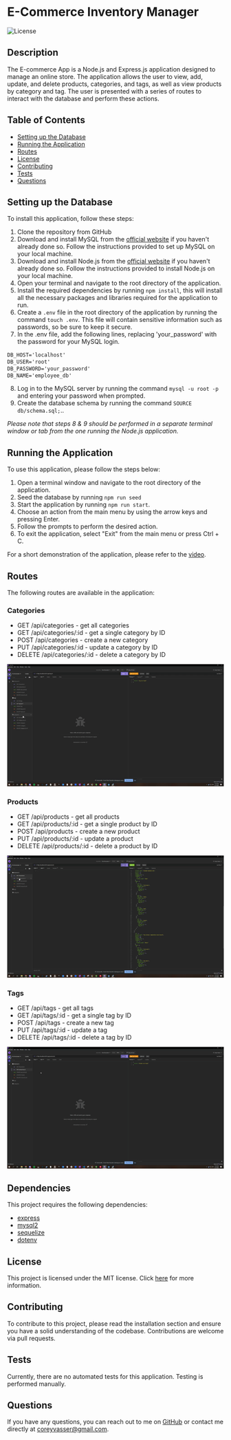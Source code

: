 # E-Commerce Inventory Manager

![License](https://img.shields.io/badge/license-MIT-brightgreen.svg)

## Description

The E-commerce App is a Node.js and Express.js application designed to manage an online store. The application allows the user to view, add, update, and delete products, categories, and tags, as well as view products by category and tag. The user is presented with a series of routes to interact with the database and perform these actions.

## Table of Contents

- [Setting up the Database](#setting-up-the-database)
- [Running the Application](#running-the-application)
- [Routes](#routes)
- [License](#license)
- [Contributing](#contributing)
- [Tests](#tests)
- [Questions](#questions)

## Setting up the Database

To install this application, follow these steps:

1. Clone the repository from GitHub
2. Download and install MySQL from the [official website](https://dev.mysql.com/downloads/mysql/) if you haven't already done so.
   Follow the instructions provided to set up MySQL on your local machine.
3. Download and install Node.js from the [official website](https://nodejs.org/en/download) if you haven't already done so.
   Follow the instructions provided to install Node.js on your local machine.
4. Open your terminal and navigate to the root directory of the application.
5. Install the required dependencies by running `npm install`, this will install all the necessary packages and libraries required for the application to run.
6. Create a `.env` file in the root directory of the application by running the command `touch .env`. This file will contain sensitive information such as passwords, so be sure to keep it secure.
7. In the .env file, add the following lines, replacing 'your_password' with the password for your MySQL login.

```
DB_HOST='localhost'
DB_USER='root'
DB_PASSWORD='your_password'
DB_NAME='employee_db'
```

8. Log in to the MySQL server by running the command `mysql -u root -p` and entering your password when prompted.
9. Create the database schema by running the command `SOURCE db/schema.sql;`..

_Please note that steps 8 & 9 should be performed in a separate terminal window or tab from the one running the Node.js application._

## Running the Application

To use this application, please follow the steps below:

1. Open a terminal window and navigate to the root directory of the application.
2. Seed the database by running `npm run seed`
3. Start the application by running `npm run start`.
4. Choose an action from the main menu by using the arrow keys and pressing Enter.
5. Follow the prompts to perform the desired action.
6. To exit the application, select "Exit" from the main menu or press Ctrl + C.

For a short demonstration of the application, please refer to the [video](https://drive.google.com/file/d/1P6jclrDBn-JZTwHvc2ITkHvrgPkNnccJ/view).

## Routes

The following routes are available in the application:

### Categories

- GET /api/categories - get all categories
- GET /api/categories/:id - get a single category by ID
- POST /api/categories - create a new category
- PUT /api/categories/:id - update a category by ID
- DELETE /api/categories/:id - delete a category by ID

![Alt Text](./assets/gifs/category-routes.gif)

### Products

- GET /api/products - get all products
- GET /api/products/:id - get a single product by ID
- POST /api/products - create a new product
- PUT /api/products/:id - update a product
- DELETE /api/products/:id - delete a product by ID

![Alt Text](./assets/gifs/product-routes.gif)

### Tags

- GET /api/tags - get all tags
- GET /api/tags/:id - get a single tag by ID
- POST /api/tags - create a new tag
- PUT /api/tags/:id - update a tag
- DELETE /api/tags/:id - delete a tag by ID

![Alt Text](./assets/gifs/tag-routes.gif)

## Dependencies

This project requires the following dependencies:

- [express](https://www.npmjs.com/package/express)
- [mysql2](https://www.npmjs.com/package/mysql2)
- [sequelize](https://www.npmjs.com/package/sequelize)
- [dotenv](https://www.npmjs.com/package/dotenv)

## License

This project is licensed under the MIT license. Click [here](https://opensource.org/licenses/MIT) for more information.

## Contributing

To contribute to this project, please read the installation section and ensure you have a solid understanding of the codebase. Contributions are welcome via pull requests.

## Tests

Currently, there are no automated tests for this application. Testing is performed manually.

## Questions

If you have any questions, you can reach out to me on [GitHub](https://github.com/spamdalfz) or contact me directly at coreyvasser@gmail.com.
